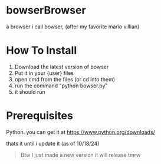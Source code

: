 # bowserBrowser
a browser i call bowser, (after my favorite mario villian)


# How To Install

1. Download the latest version of bowser
2. Put it in your {user} files
3. open cmd from the files (or cd into them)
4. run the command "python bowser.py"
5. it should run

# Prerequisites

Python. you can get it at https://www.python.org/downloads/

thats it until i update it (as of 10/18/24)
> Btw I just made a new version it will release tmrw
